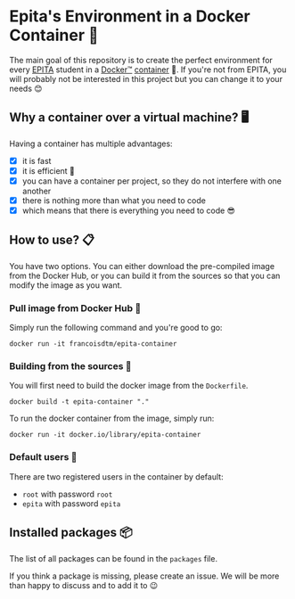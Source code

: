 # Epita's Environment in a Docker Container 🐳

The main goal of this repository is to create the perfect environment for every [EPITA](https://www.epita.fr) student in a [Docker™](https://www.docker.com) [container](https://www.docker.com/resources/what-container) 🤯. If you're not from EPITA, you will probably not be interested in this project but you can change it to your needs 😊

## Why a container over a virtual machine? 🖥

Having a container has multiple advantages:
- [x] it is fast
- [x] it is efficient 🚀
- [x] you can have a container per project, so they do not interfere with one another
- [x] there is nothing more than what you need to code
- [x] which means that there is everything you need to code 😎

## How to use? 📋

You have two options. You can either download the pre-compiled image from the Docker Hub, or you can build it from the sources so that you can modify the image as you want.

### Pull image from Docker Hub 🐳

Simply run the following command and you're good to go:

    docker run -it francoisdtm/epita-container

### Building from the sources 📝

You will first need to build the docker image from the `Dockerfile`.

    docker build -t epita-container "."

To run the docker container from the image, simply run:

    docker run -it docker.io/library/epita-container

### Default users 👬

There are two registered users in the container by default:

- `root` with password `root`
- `epita` with password `epita`

## Installed packages 📦

The list of all packages can be found in the `packages` file.

If you think a package is missing, please create an issue. We will be more than happy to discuss and to add it to 😉